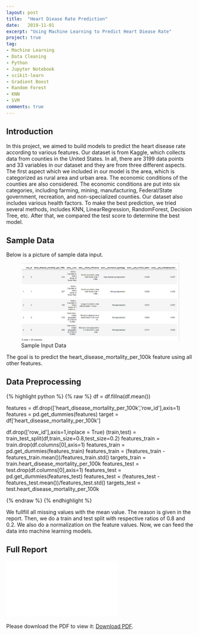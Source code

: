 ```yaml
---
layout: post
title:  "Heart Diease Rate Prediction"
date:   2019-11-01
excerpt: "Using Machine Learning to Predict Heart Diease Rate"
project: true
tag:
- Machine Learning
- Data Cleaning
- Python
- Jupyter Notebook
- scikit-learn
- Gradient Boost
- Random Forest
- KNN
- SVM
comments: true
---
```


## Introduction
In this project, we aimed to build models to predict the heart disease rate according to various features. Our dataset is from Kaggle, which collects data from counties in the United States. In all, there are 3199 data points and 33 variables in our dataset and they are from three different aspects. The first aspect which we included in our model is the area, which is categorized as rural area and urban area. The economic conditions of the counties are also considered. The economic conditions are put into six categories, including farming, mining, manufacturing, Federal/State government, recreation, and non-specialized counties. Our dataset also includes various health factors. To make the best prediction, we tried several methods, includes KNN, LinearRegression, RandomForest, Decision Tree, etc. After that, we compared the test score to determine the best model.

## Sample Data
Below is a picture of sample data input.

<figure>
	<img src="/assets/img/MLHeart/SampleData.jpg">
	<figcaption>Sample Input Data</figcaption>
</figure>

The goal is to predict the heart_disease_mortality_per_100k feature using all other features.

## Data Preprocessing

{% highlight python %}
{% raw %}
df = df.fillna(df.mean())

features = df.drop(['heart_disease_mortality_per_100k','row_id'],axis=1)
features = pd.get_dummies(features)
target = df['heart_disease_mortality_per_100k']

df.drop(['row_id'],axis=1,inplace = True)
(train,test) = train_test_split(df,train_size=0.8,test_size=0.2)
features_train = train.drop(df.columns[0],axis=1)
features_train = pd.get_dummies(features_train)
features_train = (features_train - features_train.mean())/features_train.std()
targets_train = train.heart_disease_mortality_per_100k
features_test = test.drop(df.columns[0],axis=1)
features_test = pd.get_dummies(features_test)
features_test = (features_test - features_test.mean())/features_test.std()
targets_test = test.heart_disease_mortality_per_100k

{% endraw %}
{% endhighlight %}

We fullfill all missing values with the mean value. The reason is given in the report. Then, we do a train and test split with respective ratios of 0.8 and 0.2. We also do a normalization on the feature values. Now, we can feed the data into machine learning models.

## Full Report
<object data="/assets/Projects/Machine_Learning_Project_Report.pdf" type="application/pdf" width="300px" height="300px">
  <embed src="/assets/Projects/Machine_Learning_Project_Report.pdf">
      <p>Please download the PDF to view it: <a href="/assets/Projects/Machine_Learning_Project_Report.pdf">Download PDF</a>.</p>
  </embed>
</object>
